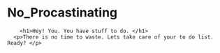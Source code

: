No_Procastinating
=================

        <h1>Hey! You. You have stuff to do. </h1>
      <p>There is no time to waste. Lets take care of your to do list. Ready? </p>
        
 

